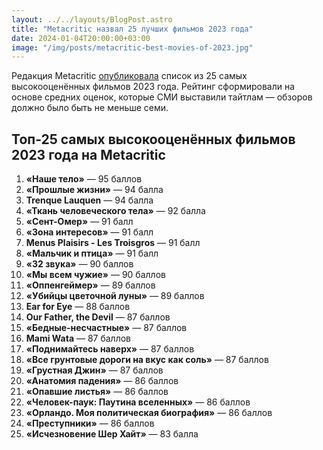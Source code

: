 ```yaml
---
layout: ../../layouts/BlogPost.astro
title: "Metacritic назвал 25 лучших фильмов 2023 года"
date: 2024-01-04T20:00:00+03:00
image: "/img/posts/metacritic-best-movies-of-2023.jpg"
---
```


Редакция Metacritic [опубликовала](https://www.metacritic.com/pictures/best-movies-of-2023/) список из 25 самых высокооценённых фильмов 2023 года. Рейтинг сформировали на основе средних оценок, которые СМИ выставили тайтлам — обзоров должно было быть не меньше семи.

## Топ-25 самых высокооценённых фильмов 2023 года на Metacritic

1. **«Наше тело»** — 95 баллов
2. **«Прошлые жизни»** — 94 балла
3. **Trenque Lauquen** — 94 балла
4. **«Ткань человеческого тела»** — 92 балла
5. **«Сент-Омер»** — 91 балл
6. **«Зона интересов»** — 91 балл
7. **Menus Plaisirs - Les Troisgros** — 91 балл
8. **«Мальчик и птица»** — 91 балл
9. **«32 звука»** — 90 баллов
10. **«Мы всем чужие»** — 90 баллов
11. **«Оппенгеймер»** — 89 баллов
12. **«Убийцы цветочной луны»** — 89 баллов
13. **Ear for Eye** — 88 баллов
14. **Our Father, the Devil** — 87 баллов
15. **«Бедные-несчастные»** — 87 баллов
16. **Mami Wata** — 87 баллов
17. **«Поднимайтесь наверх»** — 87 баллов
18. **«Все грунтовые дороги на вкус как соль»** — 87 баллов
19. **«Грустная Джин»** — 87 баллов
20. **«Анатомия падения»** — 86 баллов
21. **«Опавшие листья»** — 86 баллов
22. **«Человек-паук: Паутина вселенных»** — 86 баллов
23. **«Орландо. Моя политическая биография»** — 86 баллов
24. **«Преступники»** — 86 баллов
25. **«Исчезновение Шер Хайт»** — 83 балла